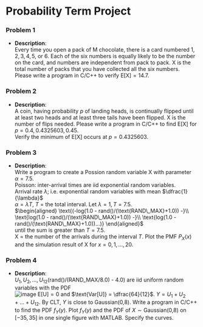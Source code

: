 # Probability Term Project
### Problem 1
* **Description**:  
    Every time you open a pack of M chocolate, there is a card numbered $1,2,3,4,5,$ or $6$. Each of the six numbers is equally likely to be the number on the card, and numbers are independent from pack to pack. $\text{X}$ is the total number of packs that you have collected all the six numbers. Please write a program in C/C++ to verify $\text{E[X]} = 14.7$.
### Problem 2
* **Description**:  
    A coin, having probability $p$ of landing heads, is continually flipped until at least two heads and at least three tails have been flipped. $\text{X}$ is the number of flips needed. Please write a program in C/C++ to find $\text{E[X]}$ for $p = 0.4,0.4325603,0.45$.  
    Verify the minimum of ${\text{E[X]}}$ occurs at $p = 0.4325603$.
### Problem 3
* **Description**:  
    Write a program to create a Possion random variable $\text{X}$ with parameter $\alpha = 7.5$.  
    Poisson: inter-arrival times are iid exponential random variables.  
    Arrival rate $\lambda$; i.e. exponential random variables with mean $\dfrac{1}{\lambda}$  
    $\alpha = \lambda T$, $T$ = the total interval. Let $\lambda = 1, T = 7.5$.  
    $\begin{aligned}
        \text{(-log(1.0 - rand()/(\text{RAND\_MAX}+1.0)) -}\\
        \text{log(1.0 - rand()/(\text{RAND\_MAX}+1.0)) -}\\
        \text{log(1.0 - rand()/(\text{RAND\_MAX}+1.0))...)}
    \end{aligned}$  
    until the sum is greater than $T = 7.5$.  
    $\text{X}$ = the number of the arrivals during the interval $T$. Plot the $\text{PMF}$ $P_X(x)$ and the simulation result of $\text{X}$ for $x = 0,1,...,20$.
### Problem 4
* **Description**:  
    $U_1,U_2,...,U_{12}(\text{rand()/(RAND\_MAX/8.0) - 4.0})$ are iid uniform random variables with the $\text{PDF}$  
    ![image](https://github.com/user-attachments/assets/9408fdbf-590c-47a3-8149-a4b2cb944417)
    $\text{E[U]} = 0$ and $\text{Var[U]} = \dfrac{64}{12}$. $Y = U_1 + U_2 + ... + U_{12}$. By $\text{CLT}$, $Y$ is close to $\text{Gaussian(0,8)}$. Write a program in C/C++ to find the $\text{PDF}$ $f_Y(y)$. Plot $f_Y(y)$ and the $\text{PDF}$ of $X\sim \text{Gaussian(0,8)}$ on $[-35,35]$ in one single figure with $\text{MATLAB}$. Specify the curves.
